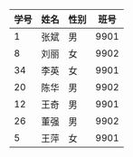 
| 学号 | 姓名 | 性别 | 班号 |
| ---- | ---- | ---- | ---- |
| 1 | 张斌 | 男 | 9901 |
| 8 | 刘丽 | 女 | 9902 |
| 34 | 李英 | 女 | 9901 |
| 20 | 陈华 | 男 | 9902 |
| 12 | 王奇 | 男 | 9901 |
| 26 | 董强 | 男 | 9902 |
| 5 | 王萍 | 女 | 9901 |

